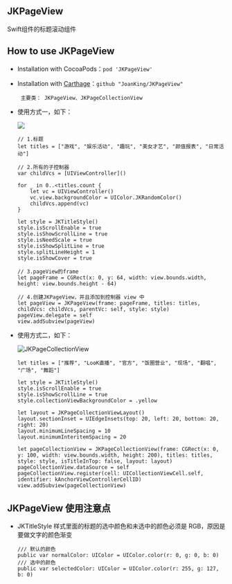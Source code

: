## JKPageView
Swift组件的标题滚动组件

## <a id="How_to_use_JKPageView"></a>How to use JKPageView

* Installation with CocoaPods：`pod 'JKPageView'`
* Installation with [Carthage](https://github.com/Carthage/Carthage)：`github "JoanKing/JKPageView"`

       主要类： JKPageView、JKPageCollectionView

- 使用方式一，如下：

     ![](https://upload-images.jianshu.io/upload_images/1728484-648cd156898b86a5.png?imageMogr2/auto-orient/strip%7CimageView2/2/w/1240)

      // 1.标题
      let titles = ["游戏", "娱乐活动", "趣玩", "美女才艺", "颜值报表", "日常活动"]
        
      // 2.所有的子控制器
      var childVcs = [UIViewController]()
        
      for _ in 0..<titles.count {
          let vc = UIViewController()
          vc.view.backgroundColor = UIColor.JKRandomColor()
          childVcs.append(vc)
      }
        
      let style = JKTitleStyle()
      style.isScrollEnable = true
      style.isShowScrollLine = true
      style.isNeedScale = true
      style.isShowSplitLine = true
      style.splitLineHeight = 1
      style.isShowCover = true
        
      // 3.pageView的frame
      let pageFrame = CGRect(x: 0, y: 64, width: view.bounds.width, height: view.bounds.height - 64)
        
      // 4.创建JKPageView，并且添加到控制器 view 中
      let pageView = JKPageView(frame: pageFrame, titles: titles, childVcs: childVcs, parentVc: self, style: style)
      pageView.delegate = self
      view.addSubview(pageView)
      
- 使用方式二，如下：

    ![JKPageCollectionView](https://upload-images.jianshu.io/upload_images/1728484-b78ac5b1f8d3789f.png?imageMogr2/auto-orient/strip%7CimageView2/2/w/1240)

      let titles = ["推荐", "LooK直播", "官方", "饭圈营业", "现场", "翻唱", "广场", "舞蹈"]
        
      let style = JKTitleStyle()
      style.isScrollEnable = true
      style.isShowScrollLine = true
      style.collectionViewBackgroundColor = .yellow
        
      let layout = JKPageCollectionViewLayout()
      layout.sectionInset = UIEdgeInsets(top: 20, left: 20, bottom: 20, right: 20)
      layout.minimumLineSpacing = 10
      layout.minimumInteritemSpacing = 20
        
      let pageCollectionView = JKPageCollectionView(frame: CGRect(x: 0, y: 100, width: view.bounds.width, height: 200), titles: titles, style: style, isTitleInTop: false, layout: layout)
      pageCollectionView.dataSource = self
      pageCollectionView.register(cell: UICollectionViewCell.self, identifier: kAnchorViewControllerCellID)
      view.addSubview(pageCollectionView)
        
## JKPageView 使用注意点
  
- JKTitleStyle 样式里面的标题的选中颜色和未选中的颜色必须是 RGB，原因是要做文字的颜色渐变
    
      /// 默认的颜色
      public var normalColor: UIColor = UIColor.color(r: 0, g: 0, b: 0)
      /// 选中的颜色
      public var selectedColor: UIColor = UIColor.color(r: 255, g: 127, b: 0)
  
  
